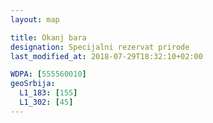 ```yaml
---
layout: map

title: Okanj bara
designation: Specijalni rezervat prirode
last_modified_at: 2018-07-29T18:32:10+02:00

WDPA: [555560010]
geoSrbija:
  L1_183: [155]
  L1_302: [45]
---
```

